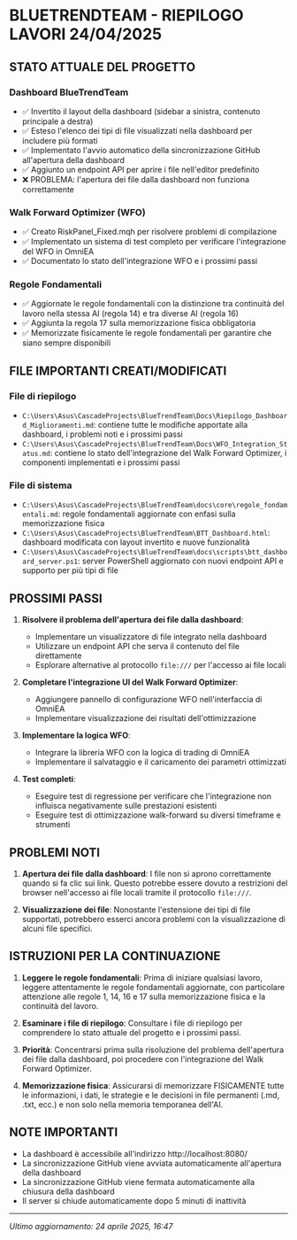 # BLUETRENDTEAM - RIEPILOGO LAVORI 24/04/2025

## STATO ATTUALE DEL PROGETTO

### Dashboard BlueTrendTeam
- ✅ Invertito il layout della dashboard (sidebar a sinistra, contenuto principale a destra)
- ✅ Esteso l'elenco dei tipi di file visualizzati nella dashboard per includere più formati
- ✅ Implementato l'avvio automatico della sincronizzazione GitHub all'apertura della dashboard
- ✅ Aggiunto un endpoint API per aprire i file nell'editor predefinito
- ❌ PROBLEMA: l'apertura dei file dalla dashboard non funziona correttamente

### Walk Forward Optimizer (WFO)
- ✅ Creato RiskPanel_Fixed.mqh per risolvere problemi di compilazione
- ✅ Implementato un sistema di test completo per verificare l'integrazione del WFO in OmniEA
- ✅ Documentato lo stato dell'integrazione WFO e i prossimi passi

### Regole Fondamentali
- ✅ Aggiornate le regole fondamentali con la distinzione tra continuità del lavoro nella stessa AI (regola 14) e tra diverse AI (regola 16)
- ✅ Aggiunta la regola 17 sulla memorizzazione fisica obbligatoria
- ✅ Memorizzate fisicamente le regole fondamentali per garantire che siano sempre disponibili

## FILE IMPORTANTI CREATI/MODIFICATI

### File di riepilogo
- `C:\Users\Asus\CascadeProjects\BlueTrendTeam\Docs\Riepilogo_Dashboard_Miglioramenti.md`: contiene tutte le modifiche apportate alla dashboard, i problemi noti e i prossimi passi
- `C:\Users\Asus\CascadeProjects\BlueTrendTeam\Docs\WFO_Integration_Status.md`: contiene lo stato dell'integrazione del Walk Forward Optimizer, i componenti implementati e i prossimi passi

### File di sistema
- `C:\Users\Asus\CascadeProjects\BlueTrendTeam\docs\core\regole_fondamentali.md`: regole fondamentali aggiornate con enfasi sulla memorizzazione fisica
- `C:\Users\Asus\CascadeProjects\BlueTrendTeam\BTT_Dashboard.html`: dashboard modificata con layout invertito e nuove funzionalità
- `C:\Users\Asus\CascadeProjects\BlueTrendTeam\docs\scripts\btt_dashboard_server.ps1`: server PowerShell aggiornato con nuovi endpoint API e supporto per più tipi di file

## PROSSIMI PASSI

1. **Risolvere il problema dell'apertura dei file dalla dashboard**:
   - Implementare un visualizzatore di file integrato nella dashboard
   - Utilizzare un endpoint API che serva il contenuto del file direttamente
   - Esplorare alternative al protocollo `file:///` per l'accesso ai file locali

2. **Completare l'integrazione UI del Walk Forward Optimizer**:
   - Aggiungere pannello di configurazione WFO nell'interfaccia di OmniEA
   - Implementare visualizzazione dei risultati dell'ottimizzazione

3. **Implementare la logica WFO**:
   - Integrare la libreria WFO con la logica di trading di OmniEA
   - Implementare il salvataggio e il caricamento dei parametri ottimizzati

4. **Test completi**:
   - Eseguire test di regressione per verificare che l'integrazione non influisca negativamente sulle prestazioni esistenti
   - Eseguire test di ottimizzazione walk-forward su diversi timeframe e strumenti

## PROBLEMI NOTI

1. **Apertura dei file dalla dashboard**: I file non si aprono correttamente quando si fa clic sui link. Questo potrebbe essere dovuto a restrizioni del browser nell'accesso ai file locali tramite il protocollo `file:///`.

2. **Visualizzazione dei file**: Nonostante l'estensione dei tipi di file supportati, potrebbero esserci ancora problemi con la visualizzazione di alcuni file specifici.

## ISTRUZIONI PER LA CONTINUAZIONE

1. **Leggere le regole fondamentali**: Prima di iniziare qualsiasi lavoro, leggere attentamente le regole fondamentali aggiornate, con particolare attenzione alle regole 1, 14, 16 e 17 sulla memorizzazione fisica e la continuità del lavoro.

2. **Esaminare i file di riepilogo**: Consultare i file di riepilogo per comprendere lo stato attuale del progetto e i prossimi passi.

3. **Priorità**: Concentrarsi prima sulla risoluzione del problema dell'apertura dei file dalla dashboard, poi procedere con l'integrazione del Walk Forward Optimizer.

4. **Memorizzazione fisica**: Assicurarsi di memorizzare FISICAMENTE tutte le informazioni, i dati, le strategie e le decisioni in file permanenti (.md, .txt, ecc.) e non solo nella memoria temporanea dell'AI.

## NOTE IMPORTANTI

- La dashboard è accessibile all'indirizzo http://localhost:8080/
- La sincronizzazione GitHub viene avviata automaticamente all'apertura della dashboard
- La sincronizzazione GitHub viene fermata automaticamente alla chiusura della dashboard
- Il server si chiude automaticamente dopo 5 minuti di inattività

---

*Ultimo aggiornamento: 24 aprile 2025, 16:47*
